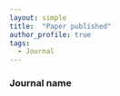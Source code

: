 ```yaml
---
layout: simple
title:  "Paper published"
author_profile: true
tags: 
  - Journal
---
```


### Journal name
